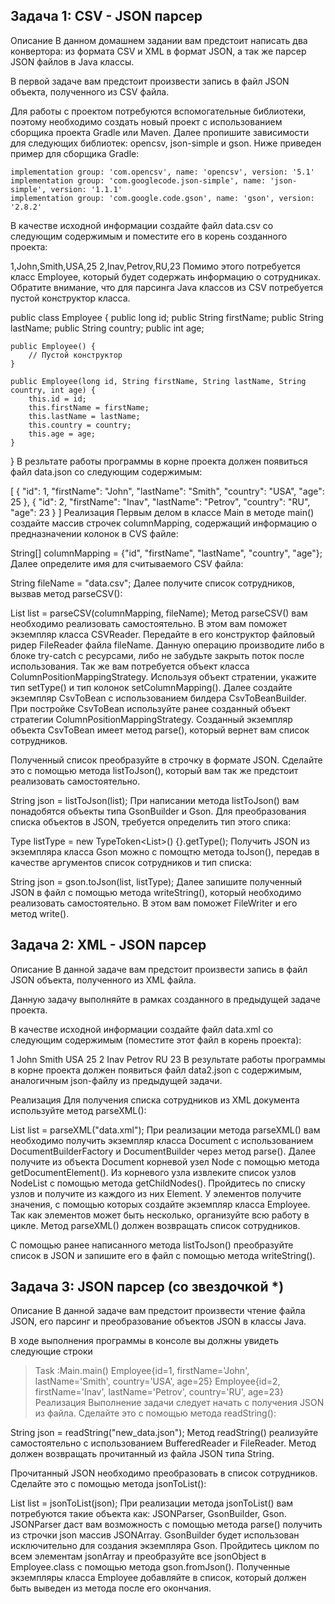 ## Задача 1: CSV - JSON парсер
Описание
В данном домашнем задании вам предстоит написать два конвертора: из формата CSV и XML в формат JSON, а так же парсер JSON файлов в Java классы.

В первой задаче вам предстоит произвести запись в файл JSON объекта, полученного из CSV файла.

Для работы с проектом потребуются вспомогательные библиотеки, поэтому необходимо создать новый проект с использованием сборщика проекта Gradle или Maven. Далее пропишите зависимости для следующих библиотек: opencsv, json-simple и gson. Ниже приведен пример для сборщика Gradle:

    implementation group: 'com.opencsv', name: 'opencsv', version: '5.1'
    implementation group: 'com.googlecode.json-simple', name: 'json-simple', version: '1.1.1'
    implementation group: 'com.google.code.gson', name: 'gson', version: '2.8.2'
В качестве исходной информации создайте файл data.csv со следующим содержимым и поместите его в корень созданного проекта:

1,John,Smith,USA,25
2,Inav,Petrov,RU,23
Помимо этого потребуется класс Employee, который будет содержать информацию о сотрудниках. Обратите внимание, что для парсинга Java классов из CSV потребуется пустой конструктор класса.

public class Employee {
    public long id;
    public String firstName;
    public String lastName;
    public String country;
    public int age;

    public Employee() {
        // Пустой конструктор
    }

    public Employee(long id, String firstName, String lastName, String country, int age) {
        this.id = id;
        this.firstName = firstName;
        this.lastName = lastName;
        this.country = country;
        this.age = age;
    }   
}
В резльтате работы программы в корне проекта должен появиться файл data.json со следующим содержимым:

[
  {
    "id": 1,
    "firstName": "John",
    "lastName": "Smith",
    "country": "USA",
    "age": 25
  },
  {
    "id": 2,
    "firstName": "Inav",
    "lastName": "Petrov",
    "country": "RU",
    "age": 23
  }
]
Реализация
Первым делом в классе Main в методе main() создайте массив строчек columnMapping, содержащий информацию о предназначении колонок в CVS файле:

String[] columnMapping = {"id", "firstName", "lastName", "country", "age"};
Далее определите имя для считываемого CSV файла:

String fileName = "data.csv";
Далее получите список сотрудников, вызвав метод parseCSV():

List<Employee> list = parseCSV(columnMapping, fileName);
Метод parseCSV() вам необходимо реализовать самостоятельно. В этом вам поможет экземпляр класса CSVReader. Передайте в его конструктор файловый ридер FileReader файла fileName. Данную операцию производите либо в блоке try-catch с ресурсами, либо не забудьте закрыть поток после использования. Так же вам потребуется объект класса ColumnPositionMappingStrategy. Используя объект стратении, укажите тип setType() и тип колонок setColumnMapping(). Далее создайте экземпляр CsvToBean с использованием билдера CsvToBeanBuilder. При постройке CsvToBean используйте ранее созданный объект стратегии ColumnPositionMappingStrategy. Созданный экземпляр объекта CsvToBean имеет метод parse(), который вернет вам список сотрудников.

Полученный список преобразуйте в строчку в формате JSON. Сделайте это с помощью метода listToJson(), который вам так же предстоит реализовать самостоятельно.

String json = listToJson(list);
При написании метода listToJson() вам понадобятся объекты типа GsonBuilder и Gson. Для преобразования списка объектов в JSON, требуется определить тип этого спика:

Type listType = new TypeToken<List<T>>() {}.getType();
Получить JSON из экземпляра класса Gson можно с помощтю метода toJson(), передав в качестве аргументов список сотрудников и тип списка:

String json = gson.toJson(list, listType);
Далее запишите полученный JSON в файл с помощью метода writeString(), который необходимо реализовать самостоятельно. В этом вам поможет FileWriter и его метод write().

## Задача 2: XML - JSON парсер
Описание
В данной задаче вам предстоит произвести запись в файл JSON объекта, полученного из XML файла.

Данную задачу выполняйте в рамках созданного в предыдущей задаче проекта.

В качестве исходной информации создайте файл data.xml со следующим содержимым (поместите этот файл в корень проекта):

<staff>
    <employee>
        <id>1</id>
        <firstName>John</firstName>
        <lastName>Smith</lastName>
        <country>USA</country>
        <age>25</age>
    </employee>
    <employee>
        <id>2</id>
        <firstName>Inav</firstName>
        <lastName>Petrov</lastName>
        <country>RU</country>
        <age>23</age>
    </employee>
</staff>
В резyльтате работы программы в корне проекта должен появиться файл data2.json с содержимым, аналогичным json-файлу из предыдущей задачи.

Реализация
Для получения списка сотрудников из XML документа используйте метод parseXML():

List<Employee> list = parseXML("data.xml");
При реализации метода parseXML() вам необходимо получить экземпляр класса Document с использованием DocumentBuilderFactory и DocumentBuilder через метод parse(). Далее получите из объекта Document корневой узел Node с помощью метода getDocumentElement(). Из корневого узла извлеките список узлов NodeList с помощью метода getChildNodes(). Пройдитесь по списку узлов и получите из каждого из них Element. У элементов получите значения, с помощью которых создайте экземпляр класса Employee. Так как элементов может быть несколько, организуйте всю работу в цикле. Метод parseXML() должен возвращать список сотрудников.

С помощью ранее написанного метода listToJson() преобразуйте список в JSON и запишите его в файл c помощью метода writeString().

## Задача 3: JSON парсер (со звездочкой *)
Описание
В данной задаче вам предстоит произвести чтение файла JSON, его парсинг и преобразование объектов JSON в классы Java.

В ходе выполнения программы в консоле вы должны увидеть следующие строки

> Task :Main.main()
Employee{id=1, firstName='John', lastName='Smith', country='USA', age=25}
Employee{id=2, firstName='Inav', lastName='Petrov', country='RU', age=23}
Реализация
Выполнение задачи следует начать с получения JSON из файла. Сделайте это с помощью метода readString():

String json = readString("new_data.json");
Метод readString() реализуйте самостоятельно с использованием BufferedReader и FileReader. Метод должен возвращать прочитанный из файла JSON типа String.

Прочитанный JSON необходимо преобразовать в список сотрудников. Сделайте это с помощью метода jsonToList():

List<Employee> list = jsonToList(json);
При реализации метода jsonToList() вам потребуются такие объекта как: JSONParser, GsonBuilder, Gson. JSONParser даст вам возможность с помощью метода parse() получить из строчки json массив JSONArray. GsonBuilder будет использован исключительно для создания экземпляра Gson. Пройдитесь циклом по всем элементам jsonArray и преобразуйте все jsonObject в Employee.class с помощью метода gson.fromJson(). Полученные экземпляры класса Employee добавляйте в список, который должен быть выведен из метода после его окончания.
